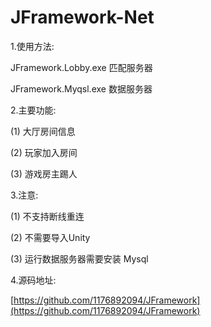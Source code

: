 # JFramework-Net

1.使用方法:

JFramework.Lobby.exe 匹配服务器

JFramework.Myqsl.exe 数据服务器

2.主要功能:

(1) 大厅房间信息

(2) 玩家加入房间

(3) 游戏房主踢人

3.注意:

(1) 不支持断线重连

(2) 不需要导入Unity

(3) 运行数据服务器需要安装 Mysql

4.源码地址:

[https://github.com/1176892094/JFramework](https://github.com/1176892094/JFramework)
